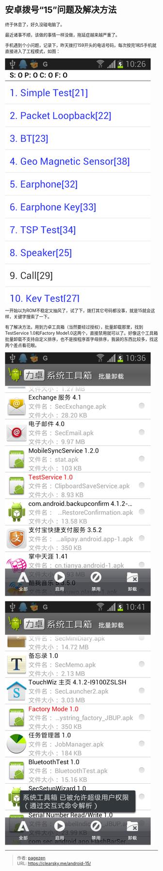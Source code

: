 # 安卓拨号“15”问题及解决方法


终于休息了，好久没碰电脑了。

最近诸事不顺，该做的事情一样没做，拖延症越来越严重了。

手机遇到个小问题，记录下，昨天拨打159开头的电话号码，每次按完1和5手机就直接进入了工程模式，如图：

![进入工程模式](1084735437.png "进入工程模式")

一开始以为ROM不稳定又抽风了，试了下，拨打其它号码都没事，就是15就会这样，关键字搜索了一下。

有了解决方法，用到力卓工具箱（当然要经过授权），批量卸载那里，找到TestService 1.0和Factory Mode1.0这两个，直接禁用就可以了。好像这个工具箱批量卸载不支持自定义排序，也不是按程序首字母排序，我装的东西比较多，找这两个差点看花眼。

![TestService.png](1779943386.png "TestService.png")

![Factory Mode.png](1574698660.png "Factory Mode.png")


---

> 作者: [pagezen](http://clearsky.me/)  
> URL: https://clearsky.me/android-15/  

